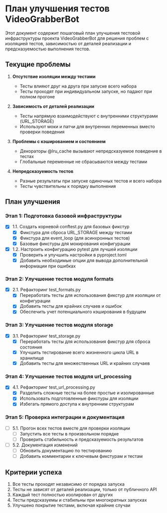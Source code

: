 # План улучшения тестов VideoGrabberBot

Этот документ содержит пошаговый план улучшения тестовой инфраструктуры проекта VideoGrabberBot для решения проблем с изоляцией тестов, зависимостью от деталей реализации и предсказуемостью выполнения тестов.

## Текущие проблемы

1. **Отсутствие изоляции между тестами**
   * Тесты влияют друг на друга при запуске всего набора
   * Тесты проходят при индивидуальном запуске, но падают при полном прогоне

2. **Зависимость от деталей реализации**
   * Тесты напрямую взаимодействуют с внутренними структурами (URL_STORAGE)
   * Используют моки и патчи для внутренних переменных вместо проверки поведения

3. **Проблемы с кэшированием и состоянием**
   * Декораторы @lru_cache вызывают непредсказуемое поведение в тестах
   * Глобальные переменные не сбрасываются между тестами

4. **Непредсказуемость тестов**
   * Разные результаты при запуске одиночных тестов и всего набора
   * Тесты чувствительны к порядку выполнения

## План улучшения

### Этап 1: Подготовка базовой инфраструктуры

- [x] 1.1. Создать корневой conftest.py для базовых фикстур
   - [x] Фикстура для сброса URL_STORAGE между тестами
   - [x] Фикстура для event_loop (для асинхронных тестов)
   - [x] Базовые фикстуры для мокирования конфигурации

- [x] 1.2. Настроить конфигурацию pytest для лучшей изоляции
   - [x] Проверить и улучшить настройки в pyproject.toml
   - [x] Добавить необходимые опции для вывода дополнительной информации при ошибках

### Этап 2: Улучшение тестов модуля formats

- [x] 2.1. Рефакторинг test_formats.py
   - [x] Переработать тесты для использования фикстур для изоляции от конфигурации
   - [x] Добавить тесты для крайних случаев и ошибок
   - [x] Обеспечить учет потенциального кэширования в будущем

### Этап 3: Улучшение тестов модуля storage

- [x] 3.1. Рефакторинг test_storage.py
   - [x] Переработать тесты для использования фикстур для сброса состояния
   - [x] Улучшить тестирование всего жизненного цикла URL в хранилище
   - [x] Добавить тесты для множественных URL и крайних случаев

### Этап 4: Улучшение тестов модуля url_processing

- [x] 4.1. Рефакторинг test_url_processing.py
   - [x] Разделить сложные тесты на более простые и изолированные
   - [x] Использовать подготовленные фикстуры для изоляции
   - [x] Избегать прямого доступа к внутренним структурам

### Этап 5: Проверка интеграции и документация

- [ ] 5.1. Прогон всех тестов вместе для проверки изоляции
   - [ ] Запустить все тесты в произвольном порядке
   - [ ] Проверить стабильность и предсказуемость результатов

- [ ] 5.2. Документация изменений
   - [ ] Обновить документацию по тестированию
   - [ ] Добавить комментарии к ключевым фикстурам и тестам

## Критерии успеха

1. Все тесты проходят независимо от порядка запуска
2. Тесты не зависят от деталей реализации, только от публичного API
3. Каждый тест полностью изолирован от других
4. Тесты предсказуемы и стабильны при многократных запусках
5. Улучшено покрытие тестами, включая крайние случаи
